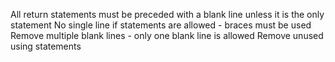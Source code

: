 All return statements must be preceded with a blank line unless it is the only statement
No single line if statements are allowed - braces must be used
Remove multiple blank lines - only one blank line is allowed
Remove unused using statements